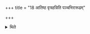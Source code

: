 +++
title = "18 आतिष्ठ वृत्रहन्निति पञ्चभिरारूढम्"

+++

<details><summary>थिते</summary>

आतिष्ठ वृत्रहन्निति पञ्चभिरारूढम् १८
</details>
